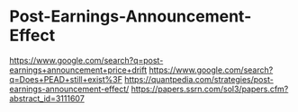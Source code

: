 # Post-Earnings-Announcement-Effect
https://www.google.com/search?q=post-earnings+announcement+price+drift https://www.google.com/search?q=Does+PEAD+still+exist%3F https://quantpedia.com/strategies/post-earnings-announcement-effect/ https://papers.ssrn.com/sol3/papers.cfm?abstract_id=3111607
